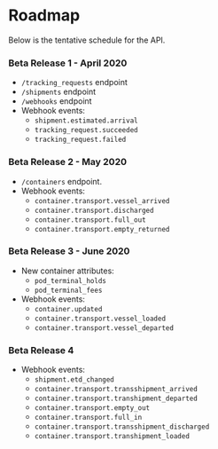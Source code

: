 # Roadmap

Below is the tentative schedule for the API. 

### Beta Release 1 - April 2020
- `/tracking_requests` endpoint
- `/shipments` endpoint
- `/webhooks` endpoint
- Webhook events:
  - `shipment.estimated.arrival`
  - `tracking_request.succeeded` 
  - `tracking_request.failed` 

### Beta Release 2 - May 2020
- `/containers` endpoint.
- Webhook events:
  - `container.transport.vessel_arrived`
  - `container.transport.discharged`
  - `container.transport.full_out`
  - `container.transport.empty_returned`
  
### Beta Release 3 - June 2020
- New container attributes:
  - `pod_terminal_holds`
  - `pod_terminal_fees`
- Webhook events:
  - `container.updated`
  - `container.transport.vessel_loaded`
  - `container.transport.vessel_departed`

### Beta Release 4
- Webhook events:
  - `shipment.etd_changed`
  - `container.transport.transshipment_arrived`
  - `container.transport.transhipment_departed`
  - `container.transport.empty_out`
  - `container.transport.full_in`
  - `container.transport.transshipment_discharged`
  - `container.transport.transhipment_loaded`